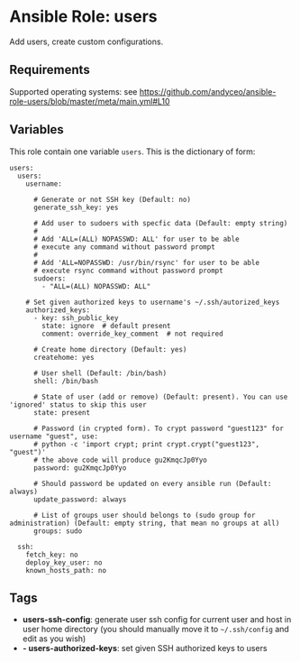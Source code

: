 # Ansible Role: users

Add users, create custom configurations.


## Requirements

Supported operating systems: see https://github.com/andyceo/ansible-role-users/blob/master/meta/main.yml#L10


## Variables

This role contain one variable `users`. This is the dictionary of form:

    users:
      users:
        username:

          # Generate or not SSH key (Default: no)
          generate_ssh_key: yes

          # Add user to sudoers with specfic data (Default: empty string)
          #
          # Add 'ALL=(ALL) NOPASSWD: ALL' for user to be able
          # execute any command without password prompt
          #
          # Add 'ALL=NOPASSWD: /usr/bin/rsync' for user to be able
          # execute rsync command without password prompt
          sudoers:
            - "ALL=(ALL) NOPASSWD: ALL"

        # Set given authorized keys to username's ~/.ssh/autorized_keys
        authorized_keys:
          - key: ssh_public_key
            state: ignore  # default present
            comment: override_key_comment  # not required

          # Create home directory (Default: yes)
          createhome: yes

          # User shell (Default: /bin/bash)
          shell: /bin/bash

          # State of user (add or remove) (Default: present). You can use 'ignored' status to skip this user
          state: present

          # Password (in crypted form). To crypt password "guest123" for username "guest", use:
          # python -c 'import crypt; print crypt.crypt("guest123", "guest")'
          # the above code will produce gu2KmqcJp0Yyo
          password: gu2KmqcJp0Yyo

          # Should password be updated on every ansible run (Default: always)
          update_password: always

          # List of groups user should belongs to (sudo group for administration) (Default: empty string, that mean no groups at all)
          groups: sudo

      ssh:
        fetch_key: no
        deploy_key_user: no
        known_hosts_path: no


## Tags

- **users-ssh-config**: generate user ssh config for current user and host in user home directory (you should manually move it to `~/.ssh/config` and edit as you wish)
- **- users-authorized-keys**: set given SSH authorized keys to users
